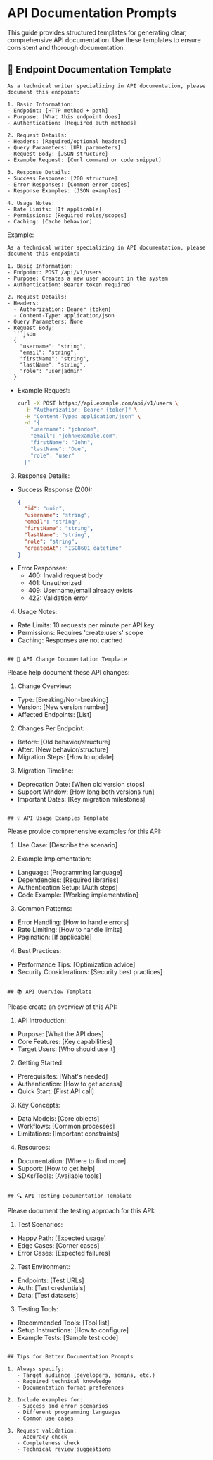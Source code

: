 # API Documentation Prompts

This guide provides structured templates for generating clear, comprehensive API documentation. Use these templates to ensure consistent and thorough documentation.

## 📝 Endpoint Documentation Template

```
As a technical writer specializing in API documentation, please document this endpoint:

1. Basic Information:
- Endpoint: [HTTP method + path]
- Purpose: [What this endpoint does]
- Authentication: [Required auth methods]

2. Request Details:
- Headers: [Required/optional headers]
- Query Parameters: [URL parameters]
- Request Body: [JSON structure]
- Example Request: [Curl command or code snippet]

3. Response Details:
- Success Response: [200 structure]
- Error Responses: [Common error codes]
- Response Examples: [JSON examples]

4. Usage Notes:
- Rate Limits: [If applicable]
- Permissions: [Required roles/scopes]
- Caching: [Cache behavior]
```

Example:
```
As a technical writer specializing in API documentation, please document this endpoint:

1. Basic Information:
- Endpoint: POST /api/v1/users
- Purpose: Creates a new user account in the system
- Authentication: Bearer token required

2. Request Details:
- Headers:
  - Authorization: Bearer {token}
  - Content-Type: application/json
- Query Parameters: None
- Request Body:
  ```json
  {
    "username": "string",
    "email": "string",
    "firstName": "string",
    "lastName": "string",
    "role": "user|admin"
  }
  ```
- Example Request:
  ```bash
  curl -X POST https://api.example.com/api/v1/users \
    -H "Authorization: Bearer {token}" \
    -H "Content-Type: application/json" \
    -d '{
      "username": "johndoe",
      "email": "john@example.com",
      "firstName": "John",
      "lastName": "Doe",
      "role": "user"
    }'
  ```

3. Response Details:
- Success Response (200):
  ```json
  {
    "id": "uuid",
    "username": "string",
    "email": "string",
    "firstName": "string",
    "lastName": "string",
    "role": "string",
    "createdAt": "ISO8601 datetime"
  }
  ```
- Error Responses:
  - 400: Invalid request body
  - 401: Unauthorized
  - 409: Username/email already exists
  - 422: Validation error

4. Usage Notes:
- Rate Limits: 10 requests per minute per API key
- Permissions: Requires 'create:users' scope
- Caching: Responses are not cached
```

## 🔄 API Change Documentation Template

```
Please help document these API changes:

1. Change Overview:
- Type: [Breaking/Non-breaking]
- Version: [New version number]
- Affected Endpoints: [List]

2. Changes Per Endpoint:
- Before: [Old behavior/structure]
- After: [New behavior/structure]
- Migration Steps: [How to update]

3. Migration Timeline:
- Deprecation Date: [When old version stops]
- Support Window: [How long both versions run]
- Important Dates: [Key migration milestones]
```

## 💡 API Usage Examples Template

```
Please provide comprehensive examples for this API:

1. Use Case:
[Describe the scenario]

2. Example Implementation:
- Language: [Programming language]
- Dependencies: [Required libraries]
- Authentication Setup: [Auth steps]
- Code Example: [Working implementation]

3. Common Patterns:
- Error Handling: [How to handle errors]
- Rate Limiting: [How to handle limits]
- Pagination: [If applicable]

4. Best Practices:
- Performance Tips: [Optimization advice]
- Security Considerations: [Security best practices]
```

## 📚 API Overview Template

```
Please create an overview of this API:

1. API Introduction:
- Purpose: [What the API does]
- Core Features: [Key capabilities]
- Target Users: [Who should use it]

2. Getting Started:
- Prerequisites: [What's needed]
- Authentication: [How to get access]
- Quick Start: [First API call]

3. Key Concepts:
- Data Models: [Core objects]
- Workflows: [Common processes]
- Limitations: [Important constraints]

4. Resources:
- Documentation: [Where to find more]
- Support: [How to get help]
- SDKs/Tools: [Available tools]
```

## 🔍 API Testing Documentation Template

```
Please document the testing approach for this API:

1. Test Scenarios:
- Happy Path: [Expected usage]
- Edge Cases: [Corner cases]
- Error Cases: [Expected failures]

2. Test Environment:
- Endpoints: [Test URLs]
- Auth: [Test credentials]
- Data: [Test datasets]

3. Testing Tools:
- Recommended Tools: [Tool list]
- Setup Instructions: [How to configure]
- Example Tests: [Sample test code]
```

## Tips for Better Documentation Prompts

1. Always specify:
   - Target audience (developers, admins, etc.)
   - Required technical knowledge
   - Documentation format preferences

2. Include examples for:
   - Success and error scenarios
   - Different programming languages
   - Common use cases

3. Request validation:
   - Accuracy check
   - Completeness check
   - Technical review suggestions